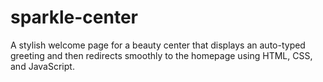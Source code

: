 # sparkle-center
A stylish welcome page for a beauty center that displays an auto-typed greeting and then redirects smoothly to the homepage using HTML, CSS, and JavaScript.
